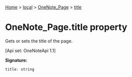 [Home](./index) &gt; [local](local.md) &gt; [OneNote\_Page](local.onenote_page.md) &gt; [title](local.onenote_page.title.md)

# OneNote\_Page.title property

Gets or sets the title of the page. 

 \[Api set: OneNoteApi 1.1\]

**Signature:**
```javascript
title: string
```
